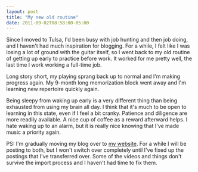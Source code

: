 ```yaml
---
layout: post
title: "My new old routine"
date: 2011-09-02T08:58:00-05:00
---
```


Since I moved to Tulsa, I'd been busy with job hunting and then job doing, and I haven't had much inspiration for blogging. For a while, I felt like I was losing a lot of ground with the guitar itself, so I went back to my old routine of getting up early to practice before work. It worked for me pretty well, the last time I work working a full-time job.


Long story short, my playing sprang back up to normal and I'm making progress again. My 9-month long memorization block went away and I'm learning new repertoire quickly again.


Being sleepy from waking up early is a very different thing than being exhausted from using my brain all day. I think that it's much to be open to learning in this state, even if I feel a bit cranky. Patience and diligence are more readily available. A nice cup of coffee as a reward afterward helps. I hate waking up to an alarm, but it is really nice knowing that I've made music a priority again.


PS: I'm gradually moving my blog over to <a href="http://william.bajzek.com/">my website</a>. For a while I will be posting to both, but I won't switch over completely until I've fixed up the postings that I've transferred over. Some of the videos and things don't survive the import process and I haven't had time to fix them.

